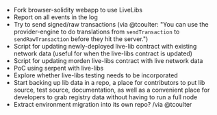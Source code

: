* Fork browser-solidity webapp to use LiveLibs
* Report on all events in the log
* Try to send signed/raw transactions (via @tcoulter: "You can use the provider-engine to do translations from `sendTransaction` to `sendRawTransaction` before they hit the server.")
* Script for updating newly-deployed live-lib contract with existing network data (useful for when the live-libs contract is updated)
* Script for updating morden live-libs contract with live network data
* PoC using serpent with live-libs
* Explore whether live-libs testing needs to be incorporated
* Start backing up lib data in a repo, a place for contributors to put lib source, test source, documentation, as well as a convenient place for developers to grab registry data without having to run a full node
* Extract environment migration into its own repo? /via @tcoulter
